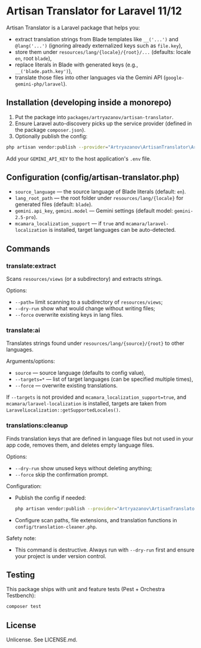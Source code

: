 # Artisan Translator for Laravel 11/12

Artisan Translator is a Laravel package that helps you:
- extract translation strings from Blade templates like `__('...')` and `@lang('...')` (ignoring already externalized keys such as `file.key`),
- store them under `resources/lang/{locale}/{root}/...` (defaults: locale `en`, root `blade`),
- replace literals in Blade with generated keys (e.g., `__('blade.path.key')`),
- translate those files into other languages via the Gemini API (`google-gemini-php/laravel`).

## Installation (developing inside a monorepo)

1. Put the package into `packages/artryazanov/artisan-translator`.
2. Ensure Laravel auto-discovery picks up the service provider (defined in the package `composer.json`).
3. Optionally publish the config:

```bash
php artisan vendor:publish --provider="Artryazanov\ArtisanTranslator\ArtisanTranslatorServiceProvider" --tag="config"
```

Add your `GEMINI_API_KEY` to the host application's `.env` file.

## Configuration (config/artisan-translator.php)
- `source_language` — the source language of Blade literals (default: `en`).
- `lang_root_path` — the root folder under `resources/lang/{locale}` for generated files (default: `blade`).
- `gemini.api_key`, `gemini.model` — Gemini settings (default model: `gemini-2.5-pro`).
- `mcamara_localization_support` — if `true` and `mcamara/laravel-localization` is installed, target languages can be auto-detected.

## Commands

### translate:extract
Scans `resources/views` (or a subdirectory) and extracts strings.

Options:
- `--path=` limit scanning to a subdirectory of `resources/views`;
- `--dry-run` show what would change without writing files;
- `--force` overwrite existing keys in lang files.

### translate:ai
Translates strings found under `resources/lang/{source}/{root}` to other languages.

Arguments/options:
- `source` — source language (defaults to config value),
- `--targets=*` — list of target languages (can be specified multiple times),
- `--force` — overwrite existing translations.

If `--targets` is not provided and `mcamara_localization_support=true`, and `mcamara/laravel-localization` is installed, targets are taken from `LaravelLocalization::getSupportedLocales()`.

### translations:cleanup
Finds translation keys that are defined in language files but not used in your app code, removes them, and deletes empty language files.

Options:
- `--dry-run` show unused keys without deleting anything;
- `--force` skip the confirmation prompt.

Configuration:
- Publish the config if needed:
  ```bash
  php artisan vendor:publish --provider="Artryazanov\ArtisanTranslator\ArtisanTranslatorServiceProvider" --tag="config"
  ```
- Configure scan paths, file extensions, and translation functions in `config/translation-cleaner.php`.

Safety note:
- This command is destructive. Always run with `--dry-run` first and ensure your project is under version control.

## Testing

This package ships with unit and feature tests (Pest + Orchestra Testbench):

```bash
composer test
```

## License
Unlicense. See LICENSE.md.
